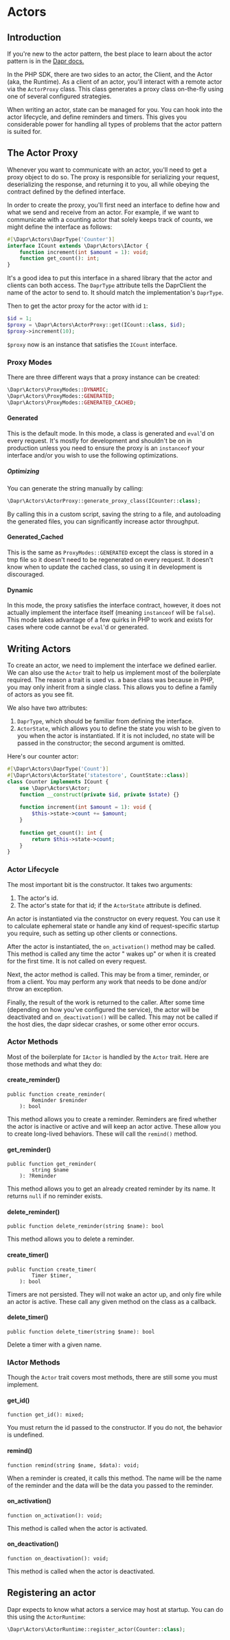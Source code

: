 # Actors

## Introduction

If you're new to the actor pattern, the best place to learn about the actor pattern is in
the [Dapr docs.](https://docs.dapr.io/developing-applications/building-blocks/actors/actors-background/)

In the PHP SDK, there are two sides to an actor, the Client, and the Actor (aka, the Runtime). As a client of an actor,
you'll interact with a remote actor via the `ActorProxy` class. This class generates a proxy class on-the-fly using one
of several configured strategies.

When writing an actor, state can be managed for you. You can hook into the actor lifecycle, and define reminders and
timers. This gives you considerable power for handling all types of problems that the actor pattern is suited for.

## The Actor Proxy

Whenever you want to communicate with an actor, you'll need to get a proxy object to do so. The proxy is responsible for
serializing your request, deserializing the response, and returning it to you, all while obeying the contract defined by
the defined interface.

In order to create the proxy, you'll first need an interface to define how and what we send and receive from an actor.
For example, if we want to communicate with a counting actor that solely keeps track of counts, we might define the
interface as follows:

```php
#[\Dapr\Actors\DaprType('Counter')]
interface ICount extends \Dapr\Actors\IActor {
    function increment(int $amount = 1): void;
    function get_count(): int;
}
```

It's a good idea to put this interface in a shared library that the actor and clients can both access. The `DaprType`
attribute tells the DaprClient the name of the actor to send to. It should match the implementation's `DaprType`.

Then to get the actor proxy for the actor with id `1`:

```php
$id = 1;
$proxy = \Dapr\Actors\ActorProxy::get(ICount::class, $id);
$proxy->increment(10);
```

`$proxy` now is an instance that satisfies the `ICount` interface.

### Proxy Modes

There are three different ways that a proxy instance can be created:

```php
\Dapr\Actors\ProxyModes::DYNAMIC;
\Dapr\Actors\ProxyModes::GENERATED;
\Dapr\Actors\ProxyModes::GENERATED_CACHED;
```

#### Generated

This is the default mode. In this mode, a class is generated and `eval`'d on every request. It's mostly for development
and shouldn't be on in production unless you need to ensure the proxy is an `instanceof` your interface and/or you wish
to use the following optimizations.

##### Optimizing

You can generate the string manually by calling:

```php
\Dapr\Actors\ActorProxy::generate_proxy_class(ICounter::class);
```

By calling this in a custom script, saving the string to a file, and autoloading the generated files, you can
significantly increase actor throughput.

#### Generated_Cached

This is the same as `ProxyModes::GENERATED` except the class is stored in a tmp file so it doesn't need to be
regenerated on every request. It doesn't know when to update the cached class, so using it in development is
discouraged.

#### Dynamic

In this mode, the proxy satisfies the interface contract, however, it does not actually implement the interface itself
(meaning `instanceof` will be `false`). This mode takes advantage of a few quirks in PHP to work and exists for cases
where code cannot be `eval`'d or generated.

## Writing Actors

To create an actor, we need to implement the interface we defined earlier. We can also use the `Actor` trait to help us
implement most of the boilerplate required. The reason a trait is used vs. a base class was because in PHP, you may only
inherit from a single class. This allows you to define a family of actors as you see fit.

We also have two attributes:

1. `DaprType`, which should be familiar from defining the interface.
2. `ActorState`, which allows you to define the state you wish to be given to you when the actor is instantiated. If it
   is not included, no state will be passed in the constructor; the second argument is omitted.

Here's our counter actor:

```php
#[\Dapr\Actors\DaprType('Count')]
#[\Dapr\Actors\ActorState('statestore', CountState::class)]
class Counter implements ICount {
    use \Dapr\Actors\Actor;
    function __construct(private $id, private $state) {}
    
    function increment(int $amount = 1): void {
        $this->state->count += $amount;
    }
    
    function get_count(): int {
        return $this->state->count;
    }
}
```

### Actor Lifecycle

The most important bit is the constructor. It takes two arguments:

1. The actor's id.
2. The actor's state for that id; if the `ActorState` attribute is defined.

An actor is instantiated via the constructor on every request. You can use it to calculate ephemeral state or handle any
kind of request-specific startup you require, such as setting up other clients or connections.

After the actor is instantiated, the `on_activation()` method may be called. This method is called any time the actor "
wakes up" or when it is created for the first time. It is not called on every request.

Next, the actor method is called. This may be from a timer, reminder, or from a client. You may perform any work that
needs to be done and/or throw an exception.

Finally, the result of the work is returned to the caller. After some time (depending on how you've configured the
service), the actor will be deactivated and `on_deactivation()` will be called. This may not be called if the host dies,
the dapr sidecar crashes, or some other error occurs.

### Actor Methods

Most of the boilerplate for `IActor` is handled by the `Actor` trait. Here are those methods and what they do:

#### create_reminder()

```
public function create_reminder(
        Reminder $reminder
    ): bool
```

This method allows you to create a reminder. Reminders are fired whether the actor is inactive or active and will keep
an actor active. These allow you to create long-lived behaviors. These will call the `remind()` method.

#### get_reminder()

```
public function get_reminder(
        string $name
    ): ?Reminder 
```

This method allows you to get an already created reminder by its name. It returns `null` if no reminder exists.

#### delete_reminder()

```
public function delete_reminder(string $name): bool
```

This method allows you to delete a reminder.

#### create_timer()

```
public function create_timer(
        Timer $timer,
    ): bool
```

Timers are not persisted. They will not wake an actor up, and only fire while an actor is active. These call any given
method on the class as a callback.

#### delete_timer()

```
public function delete_timer(string $name): bool
```

Delete a timer with a given name.

### IActor Methods

Though the `Actor` trait covers most methods, there are still some you must implement.

#### get_id()

```
function get_id(): mixed;
```

You must return the id passed to the constructor. If you do not, the behavior is undefined.

#### remind()

```
function remind(string $name, $data): void;
```

When a reminder is created, it calls this method. The name will be the name of the reminder and the data will be the
data you passed to the reminder.

#### on_activation()

```
function on_activation(): void;
```

This method is called when the actor is activated.

#### on_deactivation()

```
function on_deactivation(): void;
```

This method is called when the actor is deactivated.

## Registering an actor

Dapr expects to know what actors a service may host at startup. You can do this using the `ActorRuntime`:

```php
\Dapr\Actors\ActorRuntime::register_actor(Counter::class);
```
